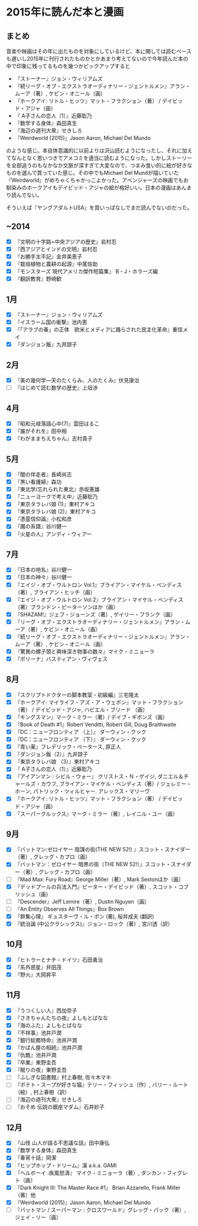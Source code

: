 # 2015年に読んだ本と漫画

## まとめ

音楽や映画はその年に出たものを対象にしているけど、本に関しては読むペースも遅いし2015年に刊行されたものかとかあまり考えてないので今年読んだ本の中で印象に残ってるものを幾つかピックアップすると

- 『ストーナー』ジョン・ウィリアムズ
- 『続リーグ・オブ・エクストラオーディナリー・ジェントルメン』アラン・ムーア（著）, ケビン・オニール（画）
- 『ホークアイ: リトル・ヒッツ』マット・フラクション（著） / デイビッド・アジャ（画）
- 『 A子さんの恋人（1）』近藤聡乃
- 『数学する身体』森田真生
- 『海辺の週刊大衆』せきしろ
- 『Weirdworld (2015)』Jason  Aaron, Michael Del Mundo

のような感じ。本自体意識的に以前よりは沢山読むようになったし、それに加えてなんとなく思いつきでアメコミを適当に読むようになった。しかしストーリーを全部追うのもなかなか文脈が深すぎて大変なので、つまみ食い的に絵が好きなものを選んで買っていた感じ。その中でもMichael Del Mundが描いていた『Weirdworld』がめちゃくちゃかっこよかった。アベンジャーズの映画でもお馴染みのホークアイもデイビッド・アジャの絵が格好いい。日本の漫画はあんまり読んでない。

そういえば『ヤングアダルトUSA』を買いっぱなしでまだ読んでないのだった。





## ~2014

- [x] 『文明の十字路=中央アジアの歴史』岩村忍
- [x] 『西アジアとインドの文明』岩村忍
- [x] 『お勝手太平記』金井美恵子
- [x] 『栽培植物と農耕の起源』中尾佐助
- [x] 『モンスターズ 現代アメリカ傑作短篇集』 B・J・ホラーズ編
- [x] 『翻訳教育』野崎歓

## 1月

- [x] 『ストーナー』ジョン・ウィリアムズ
- [x] 『イスラーム国の衝撃』池内恵
- [x] 『「アラブの春」の正体　欧米とメディアに踊らされた民主化革命』重信メイ
- [x] 『ダンジョン飯』九井諒子

## 2月

- [x] 『美の幾何学―天のたくらみ、人のたくみ』伏見康治
- [ ] 『はじめて読む数学の歴史』上垣渉

## 4月

- [x] 『昭和元禄落語心中(7)』雲田はるこ
- [x] 『誰がそれを』田中相
- [x] 『わがままちえちゃん』志村貴子

## 5月

- [x] 『闇の伴走者』長崎尚志
- [x] 『黒い看護婦』森功
- [x] 『東北学/忘れられた東北』赤坂憲雄
- [x] 『ニューヨークで考え中』近藤聡乃
- [x] 『東京タラレバ娘 (1)』東村アキコ
- [x] 『東京タラレバ娘 (2)』東村アキコ
- [x] 『憑霊信仰論』小松和彦
- [x] 『魔の系譜』谷川健一
- [x] 『火星の人』アンディ・ウィアー

## 7月

- [x] 『日本の地名』谷川健一
- [x] 『日本の神々』谷川健一
- [x] 『エイジ・オブ・ウルトロン Vol.1』ブライアン・マイケル・ベンディス（著）, ブライアン・ヒッチ（画）
- [x] 『エイジ・オブ・ウルトロン Vol.2』ブライアン・マイケル・ベンディス（著）ブランドン・ピーターソンほか（画）
- [x] 『SHAZAM!』ジェフ・ジョーンズ（著）, ゲイリー・フランク（画）
- [x] 『リーグ・オブ・エクストラオーディナリー・ジェントルメン』アラン・ムーア（著）, ケビン・オニール（画）
- [x] 『続リーグ・オブ・エクストラオーディナリー・ジェントルメン』アラン・ムーア（著）, ケビン・オニール（画）
- [x] 『驚異の螺子頭と興味深き物事の数々』マイク・ミニョーラ
- [x] 『ポリーナ』バスティアン・ヴィヴェス

## 8月

- [x] 『スクリプトドクターの脚本教室・初級編』三宅隆太
- [x] 『ホークアイ: マイライフ・アズ・ア・ウェポン』マット・フラクション（著） / デイビッド・アジャ, ハビエル・ブリード （画）
- [x] 『キングスマン』マーク・ミラー（著）/ デイブ・ギボンズ（画）
- [x] 『Book of Death #1』Robert Venditti, Robert Gill, Doug Braithwaite
- [x] 『DC：ニューフロンティア （上）』 ダーウィン・クック
- [x] 『DC：ニューフロンティア （下）』 ダーウィン・クック
- [x] 『青い薬』フレデリック・ペータース, 原正人
- [x] 『ダンジョン飯（2）』九井諒子
- [x] 『東京タラレバ娘 （3）』東村アキコ
- [x] 『 A子さんの恋人（1）』近藤聡乃
- [x] 『アイアンマン : シビル・ウォー』 クリストス・Ｎ・ゲイジ, ダニエル＆チャールズ・カウフ, ブライアン・マイケル・ベンディス（著）/ ジェレミー・ホーン, パトリック・ツィルヒャー. アレックス・マリーヴ
- [x] 『ホークアイ: リトル・ヒッツ』マット・フラクション（著） / デイビッド・アジャ（画）
- [x] 『スーパークルックス』マーク・ミラー（著）, レイニル・ユー（画）

## 9月

- [x] 『バットマン:ゼロイヤー 陰謀の街(THE NEW 52!) 』スコット・スナイダー（著）, グレッグ・カプロ（画）
- [x] 『バットマン：ゼロイヤー 暗黒の街（THE NEW 52!）』スコット・スナイダー（著）, グレッグ・カプロ（画）
- [ ] 『Mad Max: Fury Road』George Miller（著）, Mark Sextonほか（画）
- [x] 『デッドプールの兵法入門』ピーター・デイビッド（著）, スコット・コブリッシュ（画）
- [ ] 『Descender』Jeff Lemire（著）, Dustin Nguyen（画）
- [ ] 『An Entity Observes All Things』Box Brown
- [x] 『群集心理』 ギュスターヴ・ル・ボン (著),  桜井成夫 (翻訳) 
- [x] 『統治論 (中公クラシックス)』ジョン・ロック（著）,  宮川透（訳）

## 10月

- [x] 『ヒトラーとナチ・ドイツ』石田勇治
- [x] 『系外惑星』井田茂
- [x] 『野火』大岡昇平

## 11月

- [x] 『うつくしい人』西加奈子
- [x] 『さきちゃんたちの夜』よしもとばなな
- [x] 『海のふた』よしもとばなな
- [x] 『不祥事』池井戸潤
- [x] 『銀行総務特命』池井戸潤
- [x] 『かばん屋の相続』池井戸潤
- [x] 『仇敵』池井戸潤
- [x] 『卒業』東野圭吾
- [x] 『眠りの夜』東野圭吾
- [ ] 『ふしぎな図書館』村上春樹, 佐々木マキ
- [ ] 『ポテト・スープが好きな猫』テリー・フィッシュ（作）, バリー・ルート（絵）, 村上春樹（訳）
- [ ] 『海辺の週刊大衆』せきしろ
- [ ] 『おそめ 伝説の銀座マダム』石井妙子

## 12月

- [x] 『山怪 山人が語る不思議な話』田中康弘
- [x] 『数学する身体』森田真生
- [x] 『春宵十話』岡潔
- [x] 『ヒップホップ・ドリーム』漢 a.k.a. GAMI
- [x] 『ヘルボーイ :疾風怒濤』 マイク・ミニョーラ（著）, ダンカン・フィグレト（画）
- [x] 『Dark Knight III: The Master Race #1』 Brian Azzarello, Frank Miller（著）他
- [x] 『Weirdworld (2015)』Jason  Aaron, Michael Del Mundo
- [ ] 『バットマン / スーパーマン : クロスワールド』グレッグ・パック（著）, ジェイ・リー（画）